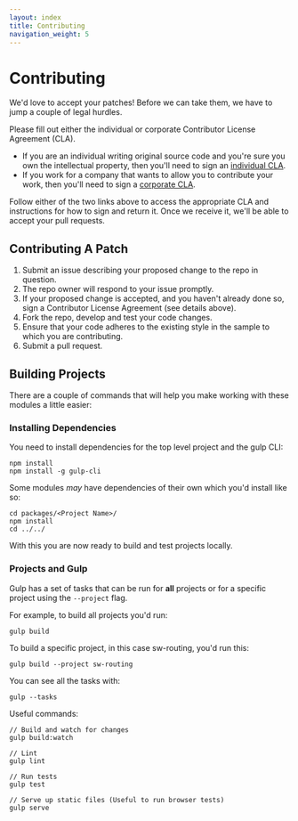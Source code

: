 ```yaml
---
layout: index
title: Contributing
navigation_weight: 5
---
```

# Contributing

We'd love to accept your patches! Before we can take them, we have to jump a couple of legal hurdles.

Please fill out either the individual or corporate Contributor License Agreement (CLA).
  * If you are an individual writing original source code and you're sure you own the intellectual property, then you'll need to sign an [individual CLA](https://developers.google.com/open-source/cla/individual).
  * If you work for a company that wants to allow you to contribute your work, then you'll need to sign a [corporate CLA](https://developers.google.com/open-source/cla/corporate).

Follow either of the two links above to access the appropriate CLA and instructions for how to sign and return it. Once we receive it, we'll be able to
accept your pull requests.

## Contributing A Patch

1. Submit an issue describing your proposed change to the repo in question.
1. The repo owner will respond to your issue promptly.
1. If your proposed change is accepted, and you haven't already done so, sign a Contributor License Agreement (see details above).
1. Fork the repo, develop and test your code changes.
1. Ensure that your code adheres to the existing style in the sample to which you are contributing.
1. Submit a pull request.

## Building Projects

There are a couple of commands that will help you make working with these
modules a little easier:

### Installing Dependencies

You need to install dependencies for the top level project and the gulp CLI:

    npm install
    npm install -g gulp-cli

Some modules *may* have dependencies of their own which you'd install like so:

    cd packages/<Project Name>/
    npm install
    cd ../../

With this you are now ready to build and test projects locally.

### Projects and Gulp

Gulp has a set of tasks that can be run for **all** projects or for a specific
project using the `--project` flag.

For example, to build all projects you'd run:

    gulp build

To build a specific project, in this case sw-routing, you'd run this:

    gulp build --project sw-routing

You can see all the tasks with:

    gulp --tasks

Useful commands:

    // Build and watch for changes
    gulp build:watch

    // Lint
    gulp lint

    // Run tests
    gulp test

    // Serve up static files (Useful to run browser tests)
    gulp serve
